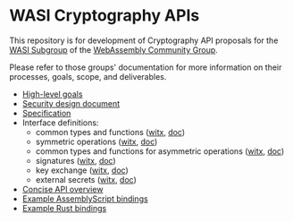 # WASI Cryptography APIs

This repository is for development of Cryptography API proposals for the
[WASI Subgroup] of the [WebAssembly Community Group].

Please refer to those groups' documentation for more information on their
processes, goals, scope, and deliverables.

[WASI Subgroup]: https://github.com/WebAssembly/WASI
[WebAssembly Community Group]: https://www.w3.org/community/webassembly/

* [High-level goals](docs/HighLevelGoals.md)
* [Security design document](design/security.md)
* [Specification](docs/wasi-crypto.md)
* Interface definitions:
  * common types and functions ([witx](witx/codegen/proposal_common.witx), [doc](witx/codegen/proposal_common.md))
  * symmetric operations ([witx](witx/codegen/proposal_symmetric.witx), [doc](witx/codegen/proposal_symmetric.md))
  * common types and functions for asymmetric operations ([witx](witx/codegen/proposal_asymmetric_common.witx), [doc](witx/codegen/proposal_asymmetric_common.md))
  * signatures ([witx](witx/codegen/proposal_signatures.witx), [doc](witx/codegen/proposal_signatures.md))
  * key exchange ([witx](witx/codegen/proposal_kx.witx), [doc](witx/codegen/proposal_kx.md))
  * external secrets ([witx](witx/codegen/proposal_external_secrets.witx), [doc](witx/codegen/proposal_external_secrets.md))
* [Concise API overview](witx/codegen/wasi_ephemeral_crypto.txt)
* [Example AssemblyScript bindings](implementations/bindings/assemblyscript)
* [Example Rust bindings](implementations/bindings/rust)
